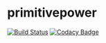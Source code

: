 # primitivepower

[![Build Status](https://travis-ci.org/power-libraries/primitivepower.svg?branch=develop)](https://travis-ci.org/power-libraries/primitivepower)
[![Codacy Badge](https://api.codacy.com/project/badge/Grade/92534eb8662541d5b8f022fa48cce0b0)](https://www.codacy.com/app/manuel-hegner/primitivepower?utm_source=github.com&amp;utm_medium=referral&amp;utm_content=power-libraries/primitivepower&amp;utm_campaign=Badge_Grade)
